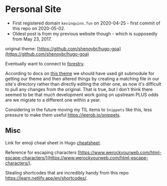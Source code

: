 # Personal Site

- First registered domain `kevinquinn.fun` on 2020-04-25 - first commit of this repo on 2020-05-02.
- Oldest post is from my previous website though - which is supposedly from May 23, 2017.

original theme: [https://github.com/shenoybr/hugo-goa](https://github.com/shenoybr/hugo-goa)

Eventually want to connect to [forestry](https://forestry.io/docs/welcome/).

According to docs on [this theme](https://themes.gohugo.io/hugo-future-imperfect-slim/) we should have used git submodule for getting our theme and then altered things by creating a matching file in our site's directory rather than directly editing the other one, as now it's difficult to pull any changes from the original. That is true, but I don't think there seemed to be that much development work going on upstream PLUS odds are we migrate to a different one within a year.

Considering in the future moving my TIL items to `Snippets` like this, less pressure to make them useful https://leerob.io/snippets.

## Misc

Link for emoji cheat sheet in Hugo [cheatsheet](https://www.webfx.com/tools/emoji-cheat-sheet/).

Reference for escaping characters [https://www.werockyourweb.com/html-escape-characters/](https://www.werockyourweb.com/html-escape-characters/).

Stealing shortcodes that are incredibly handy from this repo https://learn.netlify.app/en/shortcodes/.